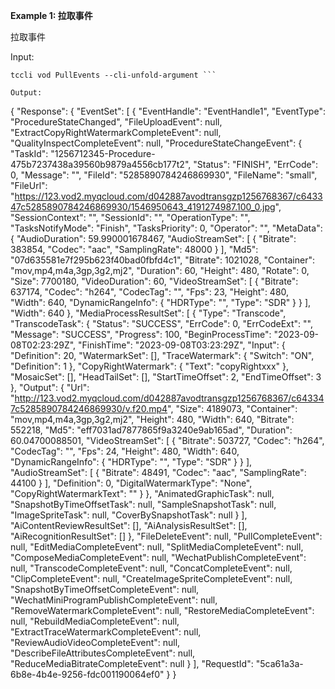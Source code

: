 **Example 1: 拉取事件**

拉取事件

Input: 

```
tccli vod PullEvents --cli-unfold-argument ```

Output: 
```
{
    "Response": {
        "EventSet": [
            {
                "EventHandle": "EventHandle1",
                "EventType": "ProcedureStateChanged",
                "FileUploadEvent": null,
                "ExtractCopyRightWatermarkCompleteEvent": null,
                "QualityInspectCompleteEvent": null,
                "ProcedureStateChangeEvent": {
                    "TaskId": "1256712345-Procedure-475b7237438a39560b9879a4556cb177t2",
                    "Status": "FINISH",
                    "ErrCode": 0,
                    "Message": "",
                    "FileId": "5285890784246869930",
                    "FileName": "small",
                    "FileUrl": "https://123.vod2.myqcloud.com/d042887avodtransgzp1256768367/c643347c5285890784246869930/1546950643_4191274987.100_0.jpg",
                    "SessionContext": "",
                    "SessionId": "",
                    "OperationType": "",
                    "TasksNotifyMode": "Finish",
                    "TasksPriority": 0,
                    "Operator": "",
                    "MetaData": {
                        "AudioDuration": 59.990001678467,
                        "AudioStreamSet": [
                            {
                                "Bitrate": 383854,
                                "Codec": "aac",
                                "SamplingRate": 48000
                            }
                        ],
                        "Md5": "07d635581e7f295b623f40bad0fbfd4c1",
                        "Bitrate": 1021028,
                        "Container": "mov,mp4,m4a,3gp,3g2,mj2",
                        "Duration": 60,
                        "Height": 480,
                        "Rotate": 0,
                        "Size": 7700180,
                        "VideoDuration": 60,
                        "VideoStreamSet": [
                            {
                                "Bitrate": 637174,
                                "Codec": "h264",
                                "CodecTag": "",
                                "Fps": 23,
                                "Height": 480,
                                "Width": 640,
                                "DynamicRangeInfo": {
                                    "HDRType": "",
                                    "Type": "SDR"
                                }
                            }
                        ],
                        "Width": 640
                    },
                    "MediaProcessResultSet": [
                        {
                            "Type": "Transcode",
                            "TranscodeTask": {
                                "Status": "SUCCESS",
                                "ErrCode": 0,
                                "ErrCodeExt": "",
                                "Message": "SUCCESS",
                                "Progress": 100,
                                "BeginProcessTime": "2023-09-08T02:23:29Z",
                                "FinishTime": "2023-09-08T03:23:29Z",
                                "Input": {
                                    "Definition": 20,
                                    "WatermarkSet": [],
                                    "TraceWatermark": {
                                        "Switch": "ON",
                                        "Definition": 1
                                    },
                                    "CopyRightWatermark": {
                                        "Text": "copyRightxxx"
                                    },
                                    "MosaicSet": [],
                                    "HeadTailSet": [],
                                    "StartTimeOffset": 2,
                                    "EndTimeOffset": 3
                                },
                                "Output": {
                                    "Url": "http://123.vod2.myqcloud.com/d042887avodtransgzp1256768367/c643347c5285890784246869930/v.f20.mp4",
                                    "Size": 4189073,
                                    "Container": "mov,mp4,m4a,3gp,3g2,mj2",
                                    "Height": 480,
                                    "Width": 640,
                                    "Bitrate": 552218,
                                    "Md5": "eff7031ad7877865f9a3240e9ab165ad",
                                    "Duration": 60.04700088501,
                                    "VideoStreamSet": [
                                        {
                                            "Bitrate": 503727,
                                            "Codec": "h264",
                                            "CodecTag": "",
                                            "Fps": 24,
                                            "Height": 480,
                                            "Width": 640,
                                            "DynamicRangeInfo": {
                                                "HDRType": "",
                                                "Type": "SDR"
                                            }
                                        }
                                    ],
                                    "AudioStreamSet": [
                                        {
                                            "Bitrate": 48491,
                                            "Codec": "aac",
                                            "SamplingRate": 44100
                                        }
                                    ],
                                    "Definition": 0,
                                    "DigitalWatermarkType": "None",
                                    "CopyRightWatermarkText": ""
                                }
                            },
                            "AnimatedGraphicTask": null,
                            "SnapshotByTimeOffsetTask": null,
                            "SampleSnapshotTask": null,
                            "ImageSpriteTask": null,
                            "CoverBySnapshotTask": null
                        }
                    ],
                    "AiContentReviewResultSet": [],
                    "AiAnalysisResultSet": [],
                    "AiRecognitionResultSet": []
                },
                "FileDeleteEvent": null,
                "PullCompleteEvent": null,
                "EditMediaCompleteEvent": null,
                "SplitMediaCompleteEvent": null,
                "ComposeMediaCompleteEvent": null,
                "WechatPublishCompleteEvent": null,
                "TranscodeCompleteEvent": null,
                "ConcatCompleteEvent": null,
                "ClipCompleteEvent": null,
                "CreateImageSpriteCompleteEvent": null,
                "SnapshotByTimeOffsetCompleteEvent": null,
                "WechatMiniProgramPublishCompleteEvent": null,
                "RemoveWatermarkCompleteEvent": null,
                "RestoreMediaCompleteEvent": null,
                "RebuildMediaCompleteEvent": null,
                "ExtractTraceWatermarkCompleteEvent": null,
                "ReviewAudioVideoCompleteEvent": null,
                "DescribeFileAttributesCompleteEvent": null,
                "ReduceMediaBitrateCompleteEvent": null
            }
        ],
        "RequestId": "5ca61a3a-6b8e-4b4e-9256-fdc001190064ef0"
    }
}
```

